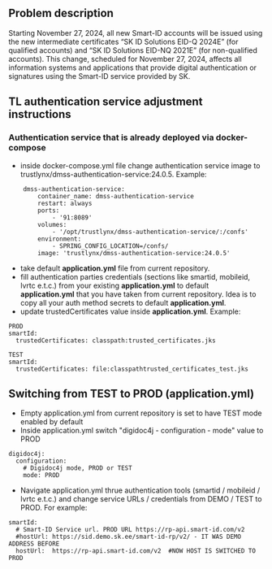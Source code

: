 ## Problem description
Starting November 27, 2024, all new Smart-ID accounts will be issued using the new intermediate certificates “SK ID Solutions EID-Q 2024E” (for qualified accounts) and “SK ID Solutions EID-NQ 2021E” (for non-qualified accounts).
This change, scheduled for November 27, 2024, affects all information systems and applications that provide digital authentication or signatures using the Smart-ID service provided by SK.
## TL authentication service adjustment instructions
### Authentication service that is already deployed via docker-compose
- inside docker-compose.yml file change authentication service image to trustlynx/dmss-authentication-service:24.0.5. Example:

```
    dmss-authentication-service:
        container_name: dmss-authentication-service
        restart: always
        ports:
            - '91:8089'
        volumes:
            - '/opt/trustlynx/dmss-authentication-service/:/confs'
        environment:
            - SPRING_CONFIG_LOCATION=/confs/
        image: 'trustlynx/dmss-authentication-service:24.0.5'
```

- take default **application.yml** file from current repository.
- fill authentication parties credentials (sections like smartid, mobileid, lvrtc e.t.c.) from your existing **application.yml** to default **application.yml** that you have taken from current repository. Idea is to copy all your auth method secrets to default **application.yml**.
- update trustedCertificates value inside **application.yml**. Example:

```
PROD
smartId:
  trustedCertificates: classpath:trusted_certificates.jks

TEST
smartId:
  trustedCertificates: file:classpathtrusted_certificates_test.jks
```
## Switching from TEST to PROD (application.yml)
- Empty application.yml from current repository is set to have TEST mode enabled by default
- Inside application.yml switch "digidoc4j - configuration - mode" value to PROD

```
digidoc4j:
  configuration:
    # Digidoc4j mode, PROD or TEST
    mode: PROD
```
- Navigate application.yml thrue authentication tools (smartid / mobileid / lvrtc e.t.c.) and change service URLs / credentials from DEMO / TEST to PROD. For example:

```
smartId:
  # Smart-ID Service url. PROD URL https://rp-api.smart-id.com/v2
  #hostUrl: https://sid.demo.sk.ee/smart-id-rp/v2/ - IT WAS DEMO ADDRESS BEFORE
  hostUrl:  https://rp-api.smart-id.com/v2  #NOW HOST IS SWITCHED TO PROD
```
